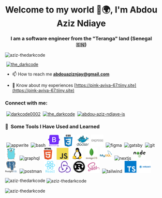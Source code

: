 <h1 align="center">Welcome to my world 👋🌍, I'm Abdou Aziz Ndiaye</h1>
<h3 align="center">I am a software engineer from the "Teranga" land (Senegal 🇸🇳)</h3>

<p align="left"> <img src="https://komarev.com/ghpvc/?username=aziz-thedarkcode&label=Profile%20views&color=0e75b6&style=flat" alt="aziz-thedarkcode" /> </p>

<p align="left"> &nbsp;<a href="https://twitter.com/the_darkcode" target="blank"><img src="https://img.shields.io/twitter/follow/the_darkcode?logo=twitter&style=for-the-badge" alt="the_darkcode" /></a> </p>

- 📫 How to reach me **abdouaziznjay@gmail.com**

- 📄 Know about my experiences [https://pink-aviva-67.tiiny.site](https://pink-aviva-67.tiiny.site)

<h3 align="left">Connect with me:</h3>
<p align="left">
&nbsp;<a href="https://codepen.io/darkcode0002" target="blank"><img align="center" src="https://raw.githubusercontent.com/rahuldkjain/github-profile-readme-generator/master/src/images/icons/Social/codepen.svg" alt="darkcode0002" height="30" width="40" /></a>
&nbsp;<a href="https://twitter.com/the_darkcode" target="blank"><img align="center" src="https://raw.githubusercontent.com/rahuldkjain/github-profile-readme-generator/master/src/images/icons/Social/twitter.svg" alt="the_darkcode" height="30" width="40" /></a>
&nbsp;<a href="https://linkedin.com/in/abdou-aziz-ndiaye-js" target="blank"><img align="center" src="https://raw.githubusercontent.com/rahuldkjain/github-profile-readme-generator/master/src/images/icons/Social/linked-in-alt.svg" alt="abdou-aziz-ndiaye-js" height="30" width="40" /></a>
</p>

<h3 align="left">🚀 &nbsp;Some Tools I Have Used and Learned</h3>
<p align="left">
&nbsp;<img src="https://www.vectorlogo.zone/logos/appwriteio/appwriteio-icon.svg" alt="appwrite" width="40" height="40"/>
&nbsp;<img src="https://www.vectorlogo.zone/logos/gnu_bash/gnu_bash-icon.svg" alt="bash" width="40" height="40"/>
&nbsp;<img src="https://raw.githubusercontent.com/devicons/devicon/master/icons/bootstrap/bootstrap-plain-wordmark.svg" alt="bootstrap" width="40" height="40"/>
&nbsp;<img src="https://raw.githubusercontent.com/devicons/devicon/master/icons/css3/css3-original-wordmark.svg" alt="css3" width="40" height="40"/>
&nbsp;<img src="https://raw.githubusercontent.com/devicons/devicon/master/icons/docker/docker-original-wordmark.svg" alt="docker" width="40" height="40"/>
&nbsp;<img src="https://raw.githubusercontent.com/devicons/devicon/master/icons/express/express-original-wordmark.svg" alt="express" width="40" height="40"/>
&nbsp;<img src="https://www.vectorlogo.zone/logos/figma/figma-icon.svg" alt="figma" width="40" height="40"/>
&nbsp;<img src="https://www.vectorlogo.zone/logos/gatsbyjs/gatsbyjs-icon.svg" alt="gatsby" width="40" height="40"/>
&nbsp;<img src="https://www.vectorlogo.zone/logos/git-scm/git-scm-icon.svg" alt="git" width="40" height="40"/>
&nbsp;<img src="https://raw.githubusercontent.com/devicons/devicon/master/icons/go/go-original.svg" alt="go" width="40" height="40"/>
&nbsp;<img src="https://www.vectorlogo.zone/logos/graphql/graphql-icon.svg" alt="graphql" width="40" height="40"/>
&nbsp;<img src="https://raw.githubusercontent.com/devicons/devicon/master/icons/html5/html5-original-wordmark.svg" alt="html5" width="40" height="40"/>
&nbsp;<img src="https://raw.githubusercontent.com/devicons/devicon/master/icons/javascript/javascript-original.svg" alt="javascript" width="40" height="40"/>
&nbsp;<img src="https://raw.githubusercontent.com/devicons/devicon/master/icons/linux/linux-original.svg" alt="linux" width="40" height="40"/>
&nbsp;<img src="https://raw.githubusercontent.com/devicons/devicon/master/icons/mongodb/mongodb-original-wordmark.svg" alt="mongodb" width="40" height="40"/>
&nbsp;<img src="https://raw.githubusercontent.com/devicons/devicon/master/icons/mysql/mysql-original-wordmark.svg" alt="mysql" width="40" height="40"/>
&nbsp;<img src="https://cdn.worldvectorlogo.com/logos/nextjs-2.svg" alt="nextjs" width="40" height="40"/>
&nbsp;<img src="https://raw.githubusercontent.com/devicons/devicon/master/icons/nodejs/nodejs-original-wordmark.svg" alt="nodejs" width="40" height="40"/>
&nbsp;<img src="https://raw.githubusercontent.com/devicons/devicon/master/icons/postgresql/postgresql-original-wordmark.svg" alt="postgresql" width="40" height="40"/>
&nbsp;<img src="https://www.vectorlogo.zone/logos/getpostman/getpostman-icon.svg" alt="postman" width="40" height="40"/>
&nbsp;<img src="https://raw.githubusercontent.com/devicons/devicon/master/icons/react/react-original-wordmark.svg" alt="react" width="40" height="40"/>
&nbsp;<img src="https://raw.githubusercontent.com/devicons/devicon/master/icons/redux/redux-original.svg" alt="redux" width="40" height="40"/>
&nbsp;<img src="https://raw.githubusercontent.com/devicons/devicon/master/icons/rust/rust-plain.svg" alt="rust" width="40" height="40"/>
&nbsp;<img src="https://raw.githubusercontent.com/devicons/devicon/master/icons/sass/sass-original.svg" alt="sass" width="40" height="40"/>
&nbsp;<img src="https://www.vectorlogo.zone/logos/tailwindcss/tailwindcss-icon.svg" alt="tailwind" width="40" height="40"/>
&nbsp;<img src="https://raw.githubusercontent.com/devicons/devicon/master/icons/typescript/typescript-original.svg" alt="typescript" width="40" height="40"/>
&nbsp;<img src="https://raw.githubusercontent.com/devicons/devicon/d00d0969292a6569d45b06d3f350f463a0107b0d/icons/webpack/webpack-original-wordmark.svg" alt="webpack" width="40" height="40"/>
</p>
<p><img align="left" src="https://github-readme-stats.vercel.app/api/top-langs?username=aziz-thedarkcode&show_icons=true&locale=en&layout=compact" alt="aziz-thedarkcode" /></p>

<p>&nbsp;<img align="center" src="https://github-readme-stats.vercel.app/api?username=aziz-thedarkcode&show_icons=true&locale=en" alt="aziz-thedarkcode" /></p>

<p><img align="center" src="https://github-readme-streak-stats.herokuapp.com/?user=aziz-thedarkcode&" alt="aziz-thedarkcode" /></p>

